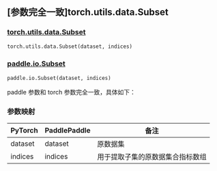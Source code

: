 ## [参数完全一致]torch.utils.data.Subset

### [torch.utils.data.Subset](https://pytorch.org/docs/stable/data.html#torch.utils.data.Subset)

```python
torch.utils.data.Subset(dataset, indices)
```

### [paddle.io.Subset](https://www.paddlepaddle.org.cn/documentation/docs/zh/develop/api/paddle/io/Subset_cn.html)

```python
paddle.io.Subset(dataset, indices)
```

paddle 参数和 torch 参数完全一致，具体如下：

### 参数映射

| PyTorch    | PaddlePaddle | 备注                                  |
| ---------- | ----------- | ------------------------------------- |
| dataset | dataset  | 原数据集 |
| indices | indices  | 用于提取子集的原数据集合指标数组 |
